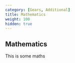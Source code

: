 ```yaml
---
category: [Gears, Additional]
title: Mathematics
weight: 100
hidden: true
---
```


## Mathematics

This is some maths
